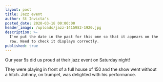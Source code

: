 ```yaml
---
layout: post
title: Jazz event
author: St Invicta's
posted_date: 2020-03-18 00:00:00
header_image: /uploads/jazz-1415982-1920.jpg
description: >-
  I've put the date in the past for this one so that it appears on the second
  row. Need to check it displays correctly.
published: true
---
```


Our year 5s did us proud at their jazz event on Saturday night\!

They were playing in front of a full house of 150 and the show went without a hitch. Johnny, on trumpet, was delighted with his performance.
